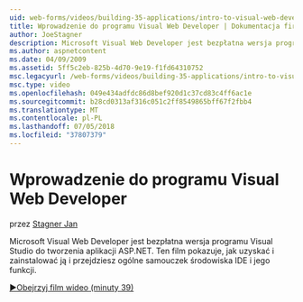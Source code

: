 ```yaml
---
uid: web-forms/videos/building-35-applications/intro-to-visual-web-developer
title: Wprowadzenie do programu Visual Web Developer | Dokumentacja firmy Microsoft
author: JoeStagner
description: Microsoft Visual Web Developer jest bezpłatna wersja programu Visual Studio do tworzenia aplikacji ASP.NET. Ten film pokazuje, jak pobrać i zainstalować go i t...
ms.author: aspnetcontent
ms.date: 04/09/2009
ms.assetid: 5ff5c2eb-825b-4d70-9e19-f1fd64310752
msc.legacyurl: /web-forms/videos/building-35-applications/intro-to-visual-web-developer
msc.type: video
ms.openlocfilehash: 049e434adfdc86d8bef920d1c37cd83c4ff6ac1e
ms.sourcegitcommit: b28cd0313af316c051c2ff8549865bff67f2fbb4
ms.translationtype: MT
ms.contentlocale: pl-PL
ms.lasthandoff: 07/05/2018
ms.locfileid: "37807379"
---
```

<a name="intro-to-visual-web-developer"></a>Wprowadzenie do programu Visual Web Developer
====================
przez [Stagner Jan](https://github.com/JoeStagner)

Microsoft Visual Web Developer jest bezpłatna wersja programu Visual Studio do tworzenia aplikacji ASP.NET. Ten film pokazuje, jak uzyskać i zainstalować ją i przejdziesz ogólne samouczek środowiska IDE i jego funkcji.

[&#9654;Obejrzyj film wideo (minuty 39)](https://channel9.msdn.com/Blogs/ASP-NET-Site-Videos/intro-to-visual-web-developer)
